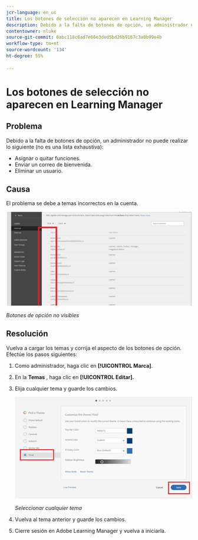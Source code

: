```yaml
---
jcr-language: en_us
title: Los botones de selección no aparecen en Learning Manager
description: Debido a la falta de botones de opción, un administrador no puede asignar ni quitar funciones, enviar un mensaje de bienvenida ni eliminar a un usuario.
contentowner: nluke
source-git-commit: 6abc118c6ad7e66e3ded5bd26b9167c3a0b99e4b
workflow-type: tm+mt
source-wordcount: '134'
ht-degree: 55%

---
```




# Los botones de selección no aparecen en Learning Manager

## Problema

Debido a la falta de botones de opción, un administrador no puede realizar lo siguiente (no es una lista exhaustiva):

* Asignar o quitar funciones.
* Enviar un correo de bienvenida.
* Eliminar un usuario.

## Causa

El problema se debe a temas incorrectos en la cuenta.

![](assets/radio-buttons.png)

*Botones de opción no visibles*

## Resolución

Vuelva a cargar los temas y corrija el aspecto de los botones de opción. Efectúe los pasos siguientes:

1. Como administrador, haga clic en **[!UICONTROL Marca]**.
1. En la **Temas** , haga clic en **[!UICONTROL Editar].**
1. Elija cualquier tema y guarde los cambios.

   ![](assets/set-themes.png)

   *Seleccionar cualquier tema*

1. Vuelva al tema anterior y guarde los cambios.
1. Cierre sesión en Adobe Learning Manager y vuelva a iniciarla.
